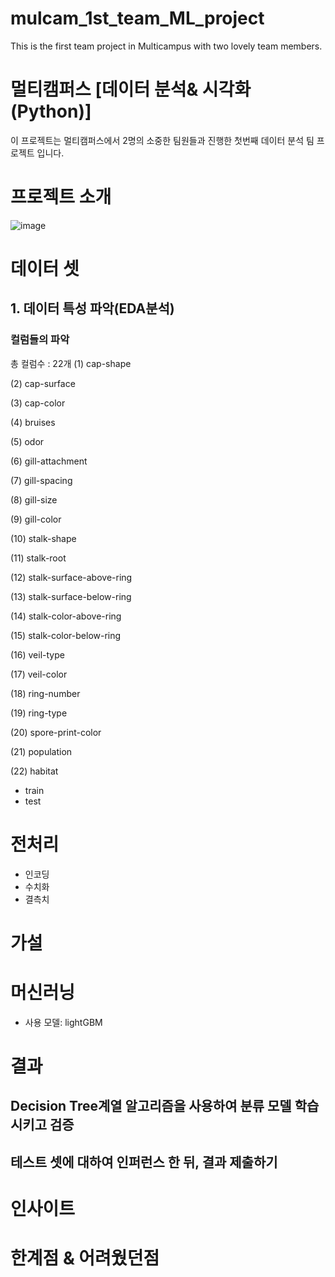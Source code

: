 # mulcam_1st_team_ML_project
This is the first team project in Multicampus with two lovely team members. 

# 멀티캠퍼스 [데이터 분석& 시각화(Python)]
이 프로젝트는 멀티캠퍼스에서 2명의 소중한 팀원들과 진행한 첫번째 데이터 분석 팀 프로젝트 입니다. 


# 프로젝트 소개

![image](https://github.com/ryeonbeenkang/mulcam_1st_team_project/assets/47935123/d21abc00-1f66-45df-aa4f-2fbafe73852e)


# 데이터 셋
## 1. 데이터 특성 파악(EDA분석)
### 컬럼들의 파악
총 컬럼수 : 22개
(1) cap-shape	

(2) cap-surface

(3) cap-color

(4) bruises

(5) odor

(6) gill-attachment

(7) gill-spacing

(8) gill-size

(9) gill-color

(10) stalk-shape

(11) stalk-root	

(12) stalk-surface-above-ring	

(13) stalk-surface-below-ring

(14) stalk-color-above-ring	

(15) stalk-color-below-ring	

(16) veil-type

(17) veil-color	

(18) ring-number

(19) ring-type

(20) spore-print-color	

(21) population

(22) habitat

 
 - train
 - test


# 전처리
 - 인코딩
 - 수치화
 - 결측치


# 가설



# 머신러닝
 - 사용 모델: lightGBM



# 결과
## Decision Tree계열 알고리즘을 사용하여 분류 모델 학습 시키고 검증


## 테스트 셋에 대하여 인퍼런스 한 뒤, 결과 제출하기



# 인사이트


# 한계점 & 어려웠던점

